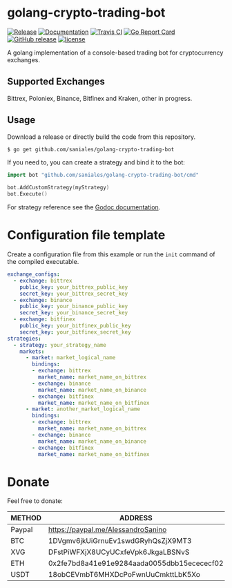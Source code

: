# golang-crypto-trading-bot

[![Release](https://img.shields.io/github/downloads/saniales/golang-crypto-trading-bot/total.svg)](https://github.com/yangwenmai/how-to-add-badge-in-github-readme/releases)
[![Documentation](https://godoc.org/github.com/saniales/golang-crypto-trading-bot?status.svg)](https://github.com/saniales/golang-crypto-trading-bot)
[![Travis CI](https://img.shields.io/travis/saniales/golang-crypto-trading-bot.svg)]((https://github.com/saniales/golang-crypto-trading-bot))
[![Go Report Card](https://goreportcard.com/badge/github.com/saniales/golang-crypto-trading-bot.svg?branch=master)](https://github.com/saniales/golang-crypto-trading-bot)
[![GitHub release](https://img.shields.io/github/release/saniales/golang-crypto-trading-bot.svg)](https://github.com/saniales/golang-crypto-trading-bot/releases)
[![license](https://img.shields.io/github/license/saniales/golang-crypto-trading-bot.svg?maxAge=2592000)](https://github.com/saniales/golang-crypto-trading-bot/LICENSE)


A golang implementation of a console-based trading bot for cryptocurrency exchanges. 

## Supported Exchanges
Bittrex, Poloniex, Binance, Bitfinex and Kraken, other in progress.

## Usage

Download a release or directly build the code from this repository.
``` bash
$ go get github.com/saniales/golang-crypto-trading-bot
```

If you need to, you can create a strategy and bind it to the bot:
``` go
import bot "github.com/saniales/golang-crypto-trading-bot/cmd"

bot.AddCustomStrategy(myStrategy)
bot.Execute()
```

For strategy reference see the [Godoc documentation](https://godoc.org/github.com/saniales/golang-crypto-trading-bot).

# Configuration file template
Create a configuration file from this example or run the `init` command of the compiled executable.
``` yaml
exchange_configs: 
  - exchange: bittrex
    public_key: your_bittrex_public_key
    secret_key: your_bittrex_secret_key
  - exchange: binance
    public_key: your_binance_public_key
    secret_key: your_binance_secret_key
  - exchange: bitfinex
    public_key: your_bitfinex_public_key
    secret_key: your_bitfinex_secret_key
strategies:
  - strategy: your_strategy_name
    markets:
      - market: market_logical_name
        bindings:
        - exchange: bittrex
          market_name: market_name_on_bittrex
        - exchange: binance
          market_name: market_name_on_binance
        - exchange: bitfinex
          market_name: market_name_on_bitfinex
      - market: another_market_logical_name
        bindings:
        - exchange: bittrex
          market_name: market_name_on_bittrex
        - exchange: binance
          market_name: market_name_on_binance
        - exchange: bitfinex
          market_name: market_name_on_bitfinex
```

# Donate
Feel free to donate:

| METHOD 	| ADDRESS                                   	|
|--------	|--------------------------------------------	|
| Paypal 	| https://paypal.me/AlessandroSanino         	|
| BTC    	| 1DVgmv6jkUiGrnuEv1swdGRyhQsZjX9MT3         	|
| XVG    	| DFstPiWFXjX8UCyUCxfeVpk6JkgaLBSNvS         	|
| ETH    	| 0x2fe7bd8a41e91e9284aada0055dbb15ecececf02 	|
| USDT   	| 18obCEVmbT6MHXDcPoFwnUuCmkttLbK5Xo         	|
